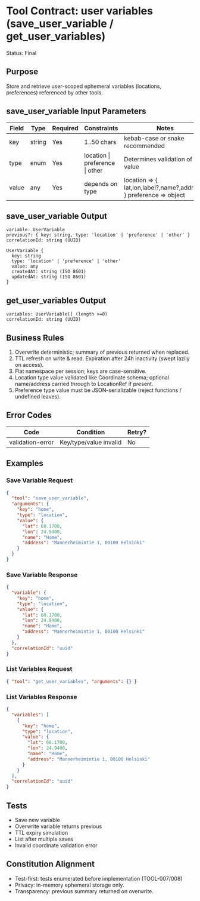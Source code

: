 # Tool Contract: user variables (save_user_variable / get_user_variables)

Status: Final

## Purpose

Store and retrieve user-scoped ephemeral variables (locations, preferences) referenced by other tools.

## save_user_variable Input Parameters

| Field | Type | Required | Constraints | Notes |
|-------|------|----------|-------------|-------|
| key | string | Yes | 1..50 chars | kebab-case or snake recommended |
| type | enum | Yes | location \| preference \| other | Determines validation of value |
| value | any | Yes | depends on type | location => { lat,lon,label?,name?,address? } preference => object |

## save_user_variable Output

```text
variable: UserVariable
previous?: { key: string, type: 'location' | 'preference' | 'other' }
correlationId: string (UUID)

UserVariable {
  key: string
  type: 'location' | 'preference' | 'other'
  value: any
  createdAt: string (ISO 8601)
  updatedAt: string (ISO 8601)
}
```

## get_user_variables Output

```text
variables: UserVariable[] (length >=0)
correlationId: string (UUID)
```

## Business Rules

1. Overwrite deterministic; summary of previous returned when replaced.
2. TTL refresh on write & read. Expiration after 24h inactivity (swept lazily on access).
3. Flat namespace per session; keys are case-sensitive.
4. Location type value validated like Coordinate schema; optional name/address carried through to LocationRef if present.
5. Preference type value must be JSON-serializable (reject functions / undefined leaves).

## Error Codes

| Code | Condition | Retry? |
|------|-----------|--------|
| validation-error | Key/type/value invalid | No |

## Examples

### Save Variable Request

```json
{
  "tool": "save_user_variable",
  "arguments": {
    "key": "home",
    "type": "location",
    "value": {
      "lat": 60.1700,
      "lon": 24.9400,
      "name": "Home",
      "address": "Mannerheimintie 1, 00100 Helsinki"
    }
  }
}
```

### Save Variable Response

```json
{
  "variable": {
    "key": "home",
    "type": "location",
    "value": {
      "lat": 60.1700,
      "lon": 24.9400,
      "name": "Home",
      "address": "Mannerheimintie 1, 00100 Helsinki"
    }
  },
  "correlationId": "uuid"
}
```

### List Variables Request

```json
{ "tool": "get_user_variables", "arguments": {} }
```

### List Variables Response

```json
{
  "variables": [
    {
      "key": "home",
      "type": "location",
      "value": {
        "lat": 60.1700,
        "lon": 24.9400,
        "name": "Home",
        "address": "Mannerheimintie 1, 00100 Helsinki"
      }
    }
  ],
  "correlationId": "uuid"
}
```

## Tests

* Save new variable
* Overwrite variable returns previous
* TTL expiry simulation
* List after multiple saves
* Invalid coordinate validation error

## Constitution Alignment

* Test-first: tests enumerated before implementation (TOOL-007/008)
* Privacy: in-memory ephemeral storage only.
* Transparency: previous summary returned on overwrite.
